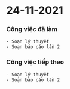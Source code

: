 # 24-11-2021

### Công việc đã làm

```
- Soạn lý thuyết
- Soạn báo cáo lần 2
```

### Công việc tiếp theo

```
- Soạn lý thuyết
- Soạn báo cáo lần 2
```
